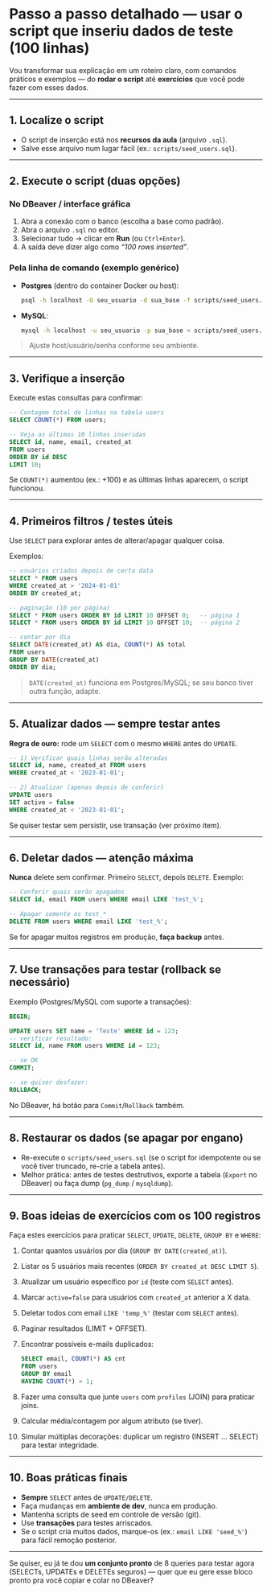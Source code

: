 # Passo a passo detalhado — usar o script que inseriu dados de teste (100 linhas)

Vou transformar sua explicação em um roteiro claro, com comandos práticos e exemplos — do **rodar o script** até **exercícios** que você pode fazer com esses dados.

---

## 1. Localize o script

* O script de inserção está nos **recursos da aula** (arquivo `.sql`).
* Salve esse arquivo num lugar fácil (ex.: `scripts/seed_users.sql`).

---

## 2. Execute o script (duas opções)

### No DBeaver / interface gráfica

1. Abra a conexão com o banco (escolha a base como padrão).
2. Abra o arquivo `.sql` no editor.
3. Selecionar tudo → clicar em **Run** (ou `Ctrl+Enter`).
4. A saída deve dizer algo como *“100 rows inserted”*.

### Pela linha de comando (exemplo genérico)

* **Postgres** (dentro do container Docker ou host):

  ```bash
  psql -h localhost -U seu_usuario -d sua_base -f scripts/seed_users.sql
  ```
* **MySQL**:

  ```bash
  mysql -h localhost -u seu_usuario -p sua_base < scripts/seed_users.sql
  ```

> Ajuste host/usuário/senha conforme seu ambiente.

---

## 3. Verifique a inserção

Execute estas consultas para confirmar:

```sql
-- Contagem total de linhas na tabela users
SELECT COUNT(*) FROM users;

-- Veja as últimas 10 linhas inseridas
SELECT id, name, email, created_at
FROM users
ORDER BY id DESC
LIMIT 10;
```

Se `COUNT(*)` aumentou (ex.: +100) e as últimas linhas aparecem, o script funcionou.

---

## 4. Primeiros filtros / testes úteis

Use `SELECT` para explorar antes de alterar/apagar qualquer coisa.

Exemplos:

```sql
-- usuários criados depois de certa data
SELECT * FROM users
WHERE created_at > '2024-01-01'
ORDER BY created_at;

-- paginação (10 por página)
SELECT * FROM users ORDER BY id LIMIT 10 OFFSET 0;   -- página 1
SELECT * FROM users ORDER BY id LIMIT 10 OFFSET 10;  -- página 2

-- contar por dia
SELECT DATE(created_at) AS dia, COUNT(*) AS total
FROM users
GROUP BY DATE(created_at)
ORDER BY dia;
```

> `DATE(created_at)` funciona em Postgres/MySQL; se seu banco tiver outra função, adapte.

---

## 5. Atualizar dados — sempre testar antes

**Regra de ouro:** rode um `SELECT` com o mesmo `WHERE` antes do `UPDATE`.

```sql
-- 1) Verificar quais linhas serão alteradas
SELECT id, name, created_at FROM users
WHERE created_at < '2023-01-01';

-- 2) Atualizar (apenas depois de conferir)
UPDATE users
SET active = false
WHERE created_at < '2023-01-01';
```

Se quiser testar sem persistir, use transação (ver próximo item).

---

## 6. Deletar dados — atenção máxima

**Nunca** delete sem confirmar. Primeiro `SELECT`, depois `DELETE`. Exemplo:

```sql
-- Conferir quais serão apagados
SELECT id, email FROM users WHERE email LIKE 'test_%';

-- Apagar somente os test_*
DELETE FROM users WHERE email LIKE 'test_%';
```

Se for apagar muitos registros em produção, **faça backup** antes.

---

## 7. Use transações para testar (rollback se necessário)

Exemplo (Postgres/MySQL com suporte a transações):

```sql
BEGIN;

UPDATE users SET name = 'Teste' WHERE id = 123;
-- verificar resultado:
SELECT id, name FROM users WHERE id = 123;

-- se OK
COMMIT;

-- se quiser desfazer:
ROLLBACK;
```

No DBeaver, há botão para `Commit`/`Rollback` também.

---

## 8. Restaurar os dados (se apagar por engano)

* Re-execute o `scripts/seed_users.sql` (se o script for idempotente ou se você tiver truncado, re-crie a tabela antes).
* Melhor prática: antes de testes destrutivos, exporte a tabela (`Export` no DBeaver) ou faça dump (`pg_dump` / `mysqldump`).

---

## 9. Boas ideias de exercícios com os 100 registros

Faça estes exercícios para praticar `SELECT`, `UPDATE`, `DELETE`, `GROUP BY` e `WHERE`:

1. Contar quantos usuários por dia (`GROUP BY DATE(created_at)`).
2. Listar os 5 usuários mais recentes (`ORDER BY created_at DESC LIMIT 5`).
3. Atualizar um usuário específico por `id` (teste com `SELECT` antes).
4. Marcar `active=false` para usuários com `created_at` anterior a X data.
5. Deletar todos com email `LIKE 'temp_%'` (testar com `SELECT` antes).
6. Paginar resultados (LIMIT + OFFSET).
7. Encontrar possíveis e-mails duplicados:

   ```sql
   SELECT email, COUNT(*) AS cnt
   FROM users
   GROUP BY email
   HAVING COUNT(*) > 1;
   ```
8. Fazer uma consulta que junte `users` com `profiles` (JOIN) para praticar joins.
9. Calcular média/contagem por algum atributo (se tiver).
10. Simular múltiplas decorações: duplicar um registro (INSERT ... SELECT) para testar integridade.

---

## 10. Boas práticas finais

* **Sempre** `SELECT` antes de `UPDATE/DELETE`.
* Faça mudanças em **ambiente de dev**, nunca em produção.
* Mantenha scripts de seed em controle de versão (git).
* Use **transações** para testes arriscados.
* Se o script cria muitos dados, marque-os (ex.: `email LIKE 'seed_%'`) para fácil remoção posterior.

---

Se quiser, eu já te dou **um conjunto pronto** de 8 queries para testar agora (SELECTs, UPDATEs e DELETEs seguros) — quer que eu gere esse bloco pronto pra você copiar e colar no DBeaver?
